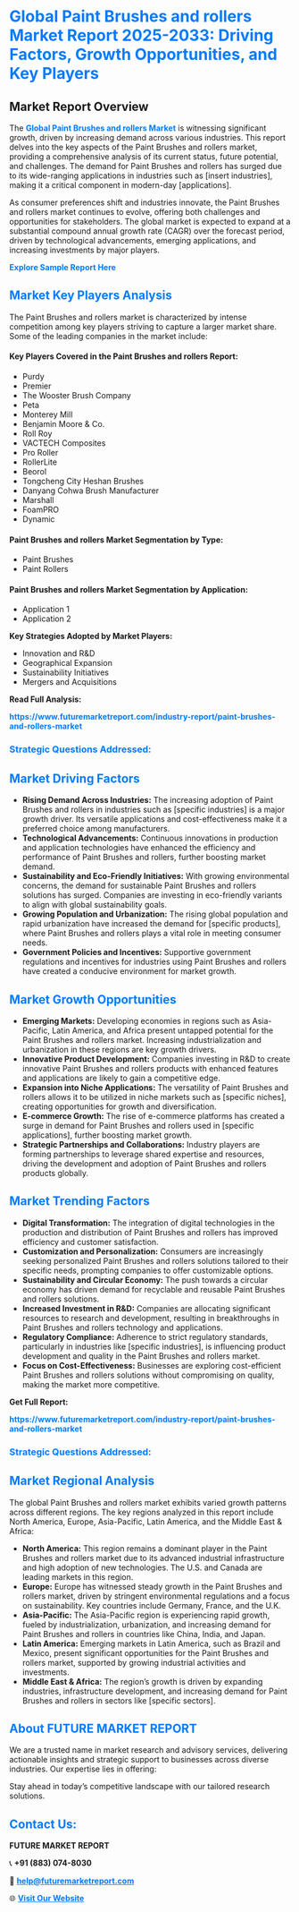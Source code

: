 <h1 style="color: #007BFF;">Global Paint Brushes and rollers Market Report 2025-2033: Driving Factors, Growth Opportunities, and Key Players</h1>

<section id="overview">
<h2>Market Report Overview</h2>
<p>The <a href="https://www.futuremarketreport.com/industry-report/paint-brushes-and-rollers-market" style="color: #007BFF; text-decoration: none;"><strong>Global Paint Brushes and rollers Market</strong></a> is witnessing significant growth, driven by increasing demand across various industries. This report delves into the key aspects of the Paint Brushes and rollers market, providing a comprehensive analysis of its current status, future potential, and challenges. The demand for Paint Brushes and rollers has surged due to its wide-ranging applications in industries such as [insert industries], making it a critical component in modern-day [applications].</p>
<p>As consumer preferences shift and industries innovate, the Paint Brushes and rollers market continues to evolve, offering both challenges and opportunities for stakeholders. The global market is expected to expand at a substantial compound annual growth rate (CAGR) over the forecast period, driven by technological advancements, emerging applications, and increasing investments by major players.</p>
</section>

<section id="overview">
<p><a href="https://www.futuremarketreport.com/request-sample/reportId=105538" style="color: #007BFF; text-decoration: none;"><strong>Explore Sample Report Here</strong></a></p>
</section>

<section id="key-players">
<h2 style="color: #007BFF;">Market Key Players Analysis</h2>
<p>The Paint Brushes and rollers market is characterized by intense competition among key players striving to capture a larger market share. Some of the leading companies in the market include:</p>
<h4>Key Players Covered in the Paint Brushes and rollers Report:</h4>
<ul><li>Purdy</li><li>Premier</li><li>The Wooster Brush Company</li><li>Peta</li><li>Monterey Mill</li><li>Benjamin Moore &amp; Co.</li><li>Roll Roy</li><li>VACTECH Composites</li><li>Pro Roller</li><li>RollerLite</li><li>Beorol</li><li>Tongcheng City Heshan Brushes</li><li>Danyang Cohwa Brush Manufacturer</li><li>Marshall</li><li>FoamPRO</li><li>Dynamic</li></ul>
<h4>Paint Brushes and rollers Market Segmentation by Type:</h4>
<ul><li>Paint Brushes</li><li>Paint Rollers</li></ul>

<h4>Paint Brushes and rollers Market Segmentation by Application:</h4>
<ul><li>Application 1</li><li>Application 2</li></ul>
<p><strong>Key Strategies Adopted by Market Players:</strong></p>
<ul>
<li>Innovation and R&D</li>
<li>Geographical Expansion</li>
<li>Sustainability Initiatives</li>
<li>Mergers and Acquisitions</li>
</ul>
</section>

<section>
<p><strong>Read Full Analysis: </strong></p><a href="https://www.futuremarketreport.com/industry-report/paint-brushes-and-rollers-market" style="color: #007BFF; text-decoration: none;"><strong>https://www.futuremarketreport.com/industry-report/paint-brushes-and-rollers-market</strong></a>
<h3 style="color: #007BFF;">Strategic Questions Addressed:</h3>
</section>

<section id="driving-factors">
<h2 style="color: #007BFF;">Market Driving Factors</h2>
<ul>
<li><strong>Rising Demand Across Industries:</strong> The increasing adoption of Paint Brushes and rollers in industries such as [specific industries] is a major growth driver. Its versatile applications and cost-effectiveness make it a preferred choice among manufacturers.</li>
<li><strong>Technological Advancements:</strong> Continuous innovations in production and application technologies have enhanced the efficiency and performance of Paint Brushes and rollers, further boosting market demand.</li>
<li><strong>Sustainability and Eco-Friendly Initiatives:</strong> With growing environmental concerns, the demand for sustainable Paint Brushes and rollers solutions has surged. Companies are investing in eco-friendly variants to align with global sustainability goals.</li>
<li><strong>Growing Population and Urbanization:</strong> The rising global population and rapid urbanization have increased the demand for [specific products], where Paint Brushes and rollers plays a vital role in meeting consumer needs.</li>
<li><strong>Government Policies and Incentives:</strong> Supportive government regulations and incentives for industries using Paint Brushes and rollers have created a conducive environment for market growth.</li>
</ul>
</section>

<section id="growth-opportunities">
<h2 style="color: #007BFF;">Market Growth Opportunities</h2>
<ul>
<li><strong>Emerging Markets:</strong> Developing economies in regions such as Asia-Pacific, Latin America, and Africa present untapped potential for the Paint Brushes and rollers market. Increasing industrialization and urbanization in these regions are key growth drivers.</li>
<li><strong>Innovative Product Development:</strong> Companies investing in R&D to create innovative Paint Brushes and rollers products with enhanced features and applications are likely to gain a competitive edge.</li>
<li><strong>Expansion into Niche Applications:</strong> The versatility of Paint Brushes and rollers allows it to be utilized in niche markets such as [specific niches], creating opportunities for growth and diversification.</li>
<li><strong>E-commerce Growth:</strong> The rise of e-commerce platforms has created a surge in demand for Paint Brushes and rollers used in [specific applications], further boosting market growth.</li>
<li><strong>Strategic Partnerships and Collaborations:</strong> Industry players are forming partnerships to leverage shared expertise and resources, driving the development and adoption of Paint Brushes and rollers products globally.</li>
</ul>
</section>

<section id="trending-factors">
<h2 style="color: #007BFF;">Market Trending Factors</h2>
<ul>
<li><strong>Digital Transformation:</strong> The integration of digital technologies in the production and distribution of Paint Brushes and rollers has improved efficiency and customer satisfaction.</li>
<li><strong>Customization and Personalization:</strong> Consumers are increasingly seeking personalized Paint Brushes and rollers solutions tailored to their specific needs, prompting companies to offer customizable options.</li>
<li><strong>Sustainability and Circular Economy:</strong> The push towards a circular economy has driven demand for recyclable and reusable Paint Brushes and rollers solutions.</li>
<li><strong>Increased Investment in R&D:</strong> Companies are allocating significant resources to research and development, resulting in breakthroughs in Paint Brushes and rollers technology and applications.</li>
<li><strong>Regulatory Compliance:</strong> Adherence to strict regulatory standards, particularly in industries like [specific industries], is influencing product development and quality in the Paint Brushes and rollers market.</li>
<li><strong>Focus on Cost-Effectiveness:</strong> Businesses are exploring cost-efficient Paint Brushes and rollers solutions without compromising on quality, making the market more competitive.</li>
</ul>
</section>

<section>
<p><strong>Get Full Report: </strong></p><a href="https://www.futuremarketreport.com/industry-report/paint-brushes-and-rollers-market" style="color: #007BFF; text-decoration: none;"><strong>https://www.futuremarketreport.com/industry-report/paint-brushes-and-rollers-market</strong></a>
<h3 style="color: #007BFF;">Strategic Questions Addressed:</h3>
</section>


<section id="regional-analysis">
<h2 style="color: #007BFF;">Market Regional Analysis</h2>
<p>The global Paint Brushes and rollers market exhibits varied growth patterns across different regions. The key regions analyzed in this report include North America, Europe, Asia-Pacific, Latin America, and the Middle East & Africa:</p>
<ul>
<li><strong>North America:</strong> This region remains a dominant player in the Paint Brushes and rollers market due to its advanced industrial infrastructure and high adoption of new technologies. The U.S. and Canada are leading markets in this region.</li>
<li><strong>Europe:</strong> Europe has witnessed steady growth in the Paint Brushes and rollers market, driven by stringent environmental regulations and a focus on sustainability. Key countries include Germany, France, and the U.K.</li>
<li><strong>Asia-Pacific:</strong> The Asia-Pacific region is experiencing rapid growth, fueled by industrialization, urbanization, and increasing demand for Paint Brushes and rollers in countries like China, India, and Japan.</li>
<li><strong>Latin America:</strong> Emerging markets in Latin America, such as Brazil and Mexico, present significant opportunities for the Paint Brushes and rollers market, supported by growing industrial activities and investments.</li>
<li><strong>Middle East & Africa:</strong> The region’s growth is driven by expanding industries, infrastructure development, and increasing demand for Paint Brushes and rollers in sectors like [specific sectors].</li>
</ul>
</section>

<footer>
<h2 style="color: #007BFF;">About FUTURE MARKET REPORT</h2>
<p>We are a trusted name in market research and advisory services, delivering actionable insights and strategic support to businesses across diverse industries. Our expertise lies in offering:</p>

<p>Stay ahead in today’s competitive landscape with our tailored research solutions.</p>

<h2 style="color: #007BFF;">Contact Us:</h2>
<p><strong>FUTURE MARKET REPORT</strong></p>
<p>📞 <strong>+91 (883) 074-8030</strong></p>
<p>📧 <strong><a href="mailto:help@futuremarketreport.com" style="color: #007BFF;">help@futuremarketreport.com</a></strong></p>
<p>🌐 <strong><a href="https://www.futuremarketreport.com/" style="color: #007BFF;">Visit Our Website</a></strong></p>
</footer>